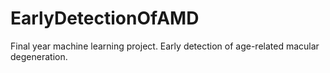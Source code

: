 # EarlyDetectionOfAMD
Final year machine learning project. Early detection of age-related macular degeneration. 
